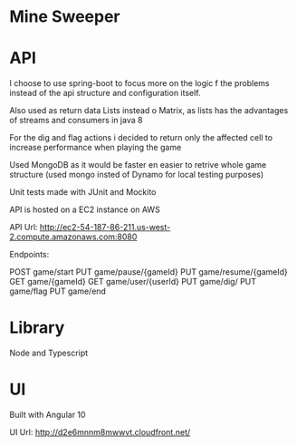 # Mine Sweeper

# API

I choose to use spring-boot to focus more on the logic f the problems instead of the api structure and configuration itself.

Also used as return data Lists instead o Matrix, as lists has the advantages of streams  and consumers in java 8

For the dig and flag actions i decided to return only the affected cell to increase performance when playing the game

Used MongoDB as it would be faster en easier to retrive whole game structure (used mongo insted of Dynamo for local testing purposes)

Unit tests made with JUnit and Mockito

API is hosted on a EC2 instance on AWS

API Url: http://ec2-54-187-86-211.us-west-2.compute.amazonaws.com:8080

Endpoints:

POST game/start
PUT game/pause/{gameId}
PUT game/resume/{gameId}
GET game/{gameId}
GET game/user/{userId}
PUT game/dig/
PUT game/flag
PUT game/end


# Library
Node and Typescript

# UI

Built with Angular 10 

UI Url: http://d2e6mnnm8mwwvt.cloudfront.net/
